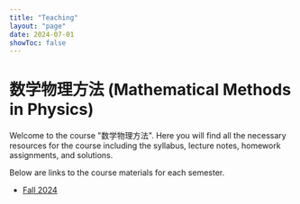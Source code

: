 ```yaml
---
title: "Teaching"
layout: "page"
date: 2024-07-01
showToc: false
---
```


# 数学物理方法 (Mathematical Methods in Physics)

Welcome to the course "数学物理方法". Here you will find all the necessary resources for the course including the syllabus, lecture notes, homework assignments, and solutions.
 
 
Below are links to the course materials for each semester.

<!-- ## Semesters -->

- [Fall 2024](fall-2024/)
<!-- - [Fall 2025](fall-2025/) -->

<!-- - [Spring 2024](teaching/spring-2024/)
- [Fall 2023](teaching/fall-2023/)
- [Spring 2023](teaching/spring-2023/) -->